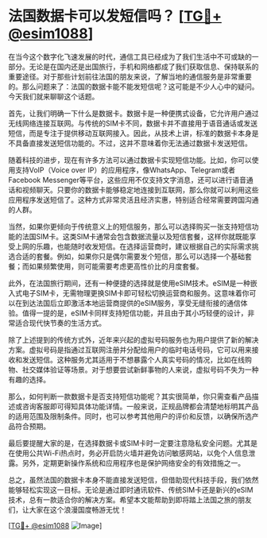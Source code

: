 # 法国数据卡可以发短信吗？ [[TG💪+ @esim1088](https://t.me/s/esim1088)]

在当今这个数字化飞速发展的时代，通信工具已经成为了我们生活中不可或缺的一部分。无论是在国内还是出国旅行，手机和网络都成了我们获取信息、保持联系的重要途径。对于那些计划前往法国的朋友来说，了解当地的通信服务是非常重要的。那么问题来了：法国的数据卡能不能发短信呢？这可能是不少人心中的疑问。今天我们就来聊聊这个话题。

首先，让我们明确一下什么是数据卡。数据卡是一种便携式设备，它允许用户通过无线网络连接互联网。与传统的SIM卡不同，数据卡并不直接用于语音通话或发送短信，而是专注于提供移动互联网接入。因此，从技术上讲，标准的数据卡本身是不具备直接发送短信功能的。不过，这并不意味着你无法通过数据卡发送短信。

随着科技的进步，现在有许多方法可以通过数据卡实现短信功能。比如，你可以使用支持VoIP（Voice over IP）的应用程序，像WhatsApp、Telegram或者Facebook Messenger等平台，这些应用不仅支持文字消息，还可以进行语音通话和视频聊天。只要你的数据卡能够稳定地连接到互联网，那么你就可以利用这些应用程序发送短信了。这种方式非常灵活且经济实惠，特别适合经常需要跨国沟通的人群。

当然，如果你更倾向于传统意义上的短信服务，那么可以选择购买一张支持短信功能的法国SIM卡。这类SIM卡通常会包含数据流量以及短信套餐，这样你就既能享受上网的乐趣，也能随时收发短信。在选择运营商时，建议根据自己的实际需求挑选合适的套餐。例如，如果你只是偶尔需要发个短信，那么可以选择一个基础套餐；而如果频繁使用，则可能需要考虑更高性价比的月度套餐。

此外，在法国旅行期间，还有一种便捷的选择就是使用eSIM技术。eSIM是一种嵌入式电子SIM卡，无需物理更换SIM卡即可轻松切换运营商和服务。这意味着你可以在到达法国后立即激活本地运营商提供的eSIM服务，享受无缝衔接的通信体验。值得一提的是，eSIM卡同样支持短信功能，并且由于其小巧轻便的设计，非常适合现代快节奏的生活方式。

除了上述提到的传统方式外，近年来兴起的虚拟号码服务也为用户提供了新的解决方案。虚拟号码是指通过互联网注册并分配给用户的临时电话号码，它可以用来接收和发送短信。这种服务尤其适用于不想暴露个人真实号码的情况，比如在线购物、社交媒体验证等场景。对于想要尝试新鲜事物的人来说，虚拟号码不失为一种有趣的选择。

那么，如何判断一款数据卡是否支持短信功能呢？其实很简单，你只需查看产品描述或咨询客服即可得知具体功能详情。一般来说，正规品牌都会清楚地标明其产品的适用范围及限制条件。同时，也可以参考其他用户的评价和反馈，以确保所选产品符合预期。

最后要提醒大家的是，在选择数据卡或SIM卡时一定要注意隐私安全问题。尤其是在使用公共Wi-Fi热点时，务必开启防火墙并避免访问敏感网站，以免个人信息泄露。另外，定期更新操作系统和应用程序也是保护网络安全的有效措施之一。

总之，虽然法国的数据卡本身不能直接发送短信，但借助现代科技手段，我们依然能够轻松实现这一目标。无论是通过即时通讯软件、传统SIM卡还是新兴的eSIM技术，总有一款适合你的解决方案。希望本文能帮助到即将踏上法国之旅的朋友们，让大家在这个浪漫国度畅游无忧！

[[TG💪+ @esim1088](https://t.me/s/esim1088) ![Image](https://i.postimg.cc/4NQfJmqS/Snipaste-2025-05-13-00-14-12.png)]